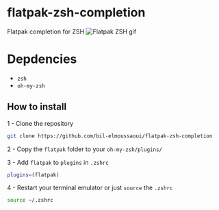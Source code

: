 # flatpak-zsh-completion
Flatpak completion for ZSH
![Flatpak ZSH gif](flatpak-zsh.gif)

# Depdencies
-  `zsh`
-  `oh-my-zsh`

## How to install
1 - Clone the repository
```bash
git clone https://github.com/bil-elmoussaoui/flatpak-zsh-completion
```
2 - Copy the `flatpak` folder to your `oh-my-zsh/plugins/`

3 - Add `flatpak` to `plugins` in `.zshrc`
```bash
plugins=(flatpak)
```
4 - Restart your terminal emulator or just `source` the `.zshrc`
```bash
source ~/.zshrc
```
